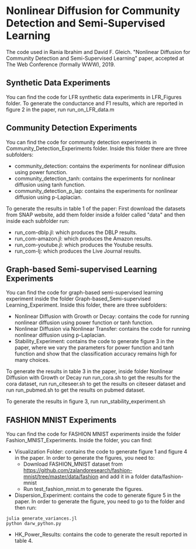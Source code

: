 # Nonlinear Diffusion for Community Detection and Semi-Supervised Learning

The code used in Rania Ibrahim and David F. Gleich. "Nonlinear Diffusion for Community Detection and Semi-Supervised Learning" paper, accepted at The Web Conference (formally WWW), 2019.

## Synthetic Data Experiments

You can find the code for LFR synthetic data experiments in LFR_Figures folder.
To generate the conductance and F1 results, which are reported in figure 2 in the paper, run run_on_LFR_data.m

## Community Detection Experiments

You can find the code for community detection experiments in Community_Detection_Experiments folder. Inside this folder there are three subfolders:

- community_detection: contains the experiments for nonlinear diffusion using power function.
- community_detection_tanh: contains the experiments for nonlinear diffusion using tanh function.
- community_detection_p_lap: contains the experiments for nonlinear diffusion using p-Laplacian.

To generate the results in table 1 of the paper: First download the datasets from SNAP website, add them folder inside a folder called "data" and then inside each subfolder run:

- run_com-dblp.jl: which produces the DBLP results.
- run_com-amazon.jl: which produces the Amazon results.
- run_com-youtube.jl: which produces the Youtube results.
- run_com-lj: which produces the Live Journal results.

## Graph-based Semi-supervised Learning Experiments

You can find the code for graph-based semi-supervised learning experiment inside the folder Graph-based_Semi-supervised Learning_Experiment. Inside this folder, there are three subfolders:

- Nonlinear Diffusion with Growth or Decay: contains the code for running nonlinear diffusion using power function or tanh function.
- Nonlinear Diffusion via Nonlinear Transfer: contains the code for running nonlinear diffusion using p-Laplacian.
- Stability_Experiment: contains the code to generate figure 3 in the paper, where we vary the parameters for power function and tanh function and show that the classification accuracy remains high for many choices.

To generate the results in table 3 in the paper, inside folder Nonlinear Diffusion with Growth or Decay run run_cora.sh to get the results for the cora dataset, run run_citeseer.sh to get the results on citeseer dataset and run run_pubmed.sh to get the results on pubmed dataset.

To generate the results in figure 3, run run_stability_experiment.sh

## FASHION MNIST Experiments

You can find the code for FASHION MNIST experiments inside the folder Fashion_MNIST_Experiments. Inside the folder, you can find:

- Visualization Folder: contains the code to generate figure 1 and figure 4 in the paper. In order to generate the figures, you need to:
  - Download FASHION_MNIST dataset from https://github.com/zalandoresearch/fashion-mnist/tree/master/data/fashion and add it in a folder data/fashion-mnist
  - Run test_fashion_mnist.m to generate the figures.
- Dispersion_Experiment: contains the code to generate figure 5 in the paper. In order to generate the figure, you need to go to the folder and then run:
```
julia generate_variances.jl
python darw_python.py
```

- HK_Power_Results: contains the code to generate the result reported in table 4.
